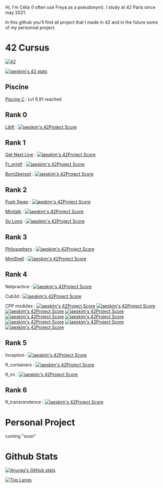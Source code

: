 Hi, I'm Célia (I often use Freya as a pseudonym). I study at 42 Paris since may 2021.

In this github you'll find all project that I made in 42 and in the future some of my personnal project.

# 42 Cursus

[![42](https://badgen.net/badge/Born2Code/cmaginot?cache=86400&icon=https://meta.intra.42.fr/assets/42_logo-7dfc9110a5319a308863b96bda33cea995046d1731cebb735e41b16255106c12.svg)](https://github.com/Freya-Tenebrae)

[![jaeskim's 42 stats](https://badge42.herokuapp.com/api/stats/cmaginot?cursus=42Cursus&privacyName=true)](https://github.com/JaeSeoKim/badge42)

## Piscine

[Piscine C](https://github.com/Freya-Tenebrae/PiscineC) : Lvl 9,91 reached

## Rank 0

[Libft](https://github.com/Freya-Tenebrae/libft) : [![jaeskim's 42Project Score](https://badge42.herokuapp.com/api/project/cmaginot/Libft)](https://github.com/JaeSeoKim/badge42)

## Rank 1

[Get Next Line](https://github.com/Freya-Tenebrae/Get_next_line) : [![jaeskim's 42Project Score](https://badge42.herokuapp.com/api/project/cmaginot/get_next_line)](https://github.com/JaeSeoKim/badge42)

[Ft_printf](https://github.com/Freya-Tenebrae/ft_printf) : [![jaeskim's 42Project Score](https://badge42.herokuapp.com/api/project/cmaginot/ft_printf)](https://github.com/JaeSeoKim/badge42)

[Born2beroot](https://github.com/Freya-Tenebrae/Born2beroot) : [![jaeskim's 42Project Score](https://badge42.herokuapp.com/api/project/cmaginot/Born2beroot)](https://github.com/JaeSeoKim/badge42)

## Rank 2

[Push Swap](https://github.com/Freya-Tenebrae/Push_Swap) : [![jaeskim's 42Project Score](https://badge42.herokuapp.com/api/project/cmaginot/push_swap)](https://github.com/JaeSeoKim/badge42)

[Minitalk](https://github.com/Freya-Tenebrae/Minitalk) : [![jaeskim's 42Project Score](https://badge42.herokuapp.com/api/project/cmaginot/minitalk)](https://github.com/JaeSeoKim/badge42)

[So Long](https://github.com/Freya-Tenebrae/So_Long) : [![jaeskim's 42Project Score](https://badge42.herokuapp.com/api/project/cmaginot/so_long)](https://github.com/JaeSeoKim/badge42)

## Rank 3

[Philosophers](https://github.com/Freya-Tenebrae/Philosopher) : [![jaeskim's 42Project Score](https://badge42.herokuapp.com/api/project/cmaginot/Philosophers)](https://github.com/JaeSeoKim/badge42)

[MiniShell](https://github.com/Freya-Tenebrae/MiniShell) : [![jaeskim's 42Project Score](https://badge42.herokuapp.com/api/project/cmaginot/minishell)](https://github.com/JaeSeoKim/badge42)

## Rank 4

Netpractice : [![jaeskim's 42Project Score](https://badge42.herokuapp.com/api/project/cmaginot/netpractice)](https://github.com/JaeSeoKim/badge42)

Cub3d : [![jaeskim's 42Project Score](https://badge42.herokuapp.com/api/project/cmaginot/cub3d)](https://github.com/JaeSeoKim/badge42)

CPP modules : [![jaeskim's 42Project Score](https://badge42.herokuapp.com/api/project/cmaginot/cpp-module-00)](https://github.com/JaeSeoKim/badge42)
[![jaeskim's 42Project Score](https://badge42.herokuapp.com/api/project/cmaginot/cpp-module-01)](https://github.com/JaeSeoKim/badge42)
[![jaeskim's 42Project Score](https://badge42.herokuapp.com/api/project/cmaginot/cpp-module-02)](https://github.com/JaeSeoKim/badge42)
[![jaeskim's 42Project Score](https://badge42.herokuapp.com/api/project/cmaginot/cpp-module-03)](https://github.com/JaeSeoKim/badge42)
[![jaeskim's 42Project Score](https://badge42.herokuapp.com/api/project/cmaginot/cpp-module-05)](https://github.com/JaeSeoKim/badge42)
[![jaeskim's 42Project Score](https://badge42.herokuapp.com/api/project/cmaginot/cpp-module-05)](https://github.com/JaeSeoKim/badge42)
[![jaeskim's 42Project Score](https://badge42.herokuapp.com/api/project/cmaginot/cpp-module-06)](https://github.com/JaeSeoKim/badge42)
[![jaeskim's 42Project Score](https://badge42.herokuapp.com/api/project/cmaginot/cpp-module-07)](https://github.com/JaeSeoKim/badge42)
[![jaeskim's 42Project Score](https://badge42.herokuapp.com/api/project/cmaginot/cpp-module-08)](https://github.com/JaeSeoKim/badge42)

## Rank 5

Inception : [![jaeskim's 42Project Score](https://badge42.herokuapp.com/api/project/cmaginot/Inception)](https://github.com/JaeSeoKim/badge42)

ft_containers : [![jaeskim's 42Project Score](https://badge42.herokuapp.com/api/project/cmaginot/ft_containers)](https://github.com/JaeSeoKim/badge42)

ft_irc : [![jaeskim's 42Project Score](https://badge42.herokuapp.com/api/project/cmaginot/ft_irc)](https://github.com/JaeSeoKim/badge42)

## Rank 6

ft_transcendence : [![jaeskim's 42Project Score](https://badge42.herokuapp.com/api/project/cmaginot/ft_transcendence)](https://github.com/JaeSeoKim/badge42)

# Personal Project

coming "soon"

# Github Stats

[![Anurag's GitHub stats](https://github-readme-stats.vercel.app/api?username=Freya-Tenebrae&show_icons=true&include_all_commits=true&theme=tokyonight)](https://github.com/anuraghazra/github-readme-stats)

[![Top Langs](https://github-readme-stats.vercel.app/api/top-langs/?username=Freya-Tenebrae&layout=compact&show_icons=true&theme=tokyonight)](https://github.com/anuraghazra/github-readme-stats)

